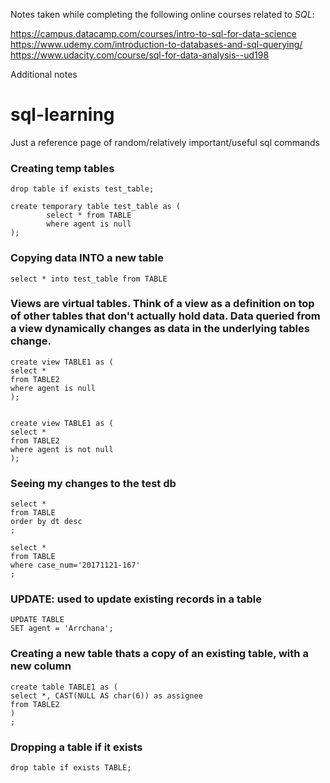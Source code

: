 Notes taken while completing the following online courses related to *SQL*:

https://campus.datacamp.com/courses/intro-to-sql-for-data-science
<br/>
https://www.udemy.com/introduction-to-databases-and-sql-querying/
<br/>
https://www.udacity.com/course/sql-for-data-analysis--ud198

Additional notes

# sql-learning

Just a reference page of random/relatively important/useful sql commands

### Creating temp tables
```
drop table if exists test_table;

create temporary table test_table as (
        select * from TABLE
        where agent is null
);
```

### Copying data INTO a new table
```
select * into test_table from TABLE
```

### Views are virtual tables. Think of a view as a definition on top of other tables that don't actually hold data. Data queried from a view dynamically changes as data in the underlying tables change. 
```
create view TABLE1 as (
select *
from TABLE2
where agent is null
);


create view TABLE1 as (
select *
from TABLE2
where agent is not null
);
```

### Seeing my changes to the test db 
```
select *
from TABLE
order by dt desc
;

select *
from TABLE
where case_num='20171121-167'
;
```

### UPDATE: used to update existing records in a table

```
UPDATE TABLE
SET agent = 'Arrchana';
```

### Creating a new table thats a copy of an existing table, with a new column
```
create table TABLE1 as (
select *, CAST(NULL AS char(6)) as assignee
from TABLE2
)
;
```

### Dropping a table if it exists
```
drop table if exists TABLE;
```
